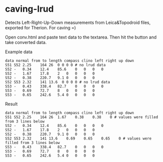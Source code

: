 # caving-lrud
Detects Left-Right-Up-Down measurements from Leica&amp;Topodroid files, exported for Therion. For caving =)

Open conv.html and paste text data to the textarea. Then hit the button and take converted data.

Example data 
```
data normal from to length compass clino left right up down
S51	S52	2.25	164	26  0 0 0 0 # no lrud data
S52	-	0.34	12.4	85.6	0	0	0	0
S52	-	1.67	17.8	2	0	0	0	0
S52	-	0.38	220.7	9.1	0	0	0	0
S52	S53	2.32	141	13.6  0 0 0 0 # no lrud data
S53	-	0.43	338.4	82.7	0	0	0	0
S53	-	0.69	72.7	8	0	0	0	0
S53	-	0.65	242.6	5.4	0	0	0	0
```

Result
```
data normal from to length compass clino left right up down
S51	S52	2.25	164	26	1.67	0.38	0.38	0 # values were filled from 3 lines below
S52	-	0.34	12.4	85.6	0	0	0	0
S52	-	1.67	17.8	2	0	0	0	0
S52	-	0.38	220.7	9.1	0	0	0	0
S52	S53	2.32	141	13.6	0.69	0.65	0.65	0 # values were filled from 3 lines below
S53	-	0.43	338.4	82.7	0	0	0	0
S53	-	0.69	72.7	8	0	0	0	0
S53	-	0.65	242.6	5.4	0	0	0	0
```
